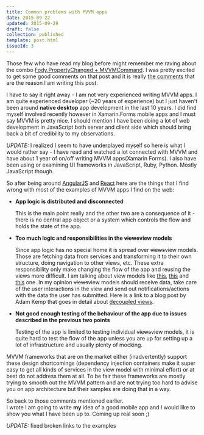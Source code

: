 ```yaml
---
title: Common problems with MVVM apps
date: 2015-09-22
updated: 2015-09-29
draft: false
collection: published
template: post.html
issueId: 3
---
```


Those few who have read my blog before might remember me raving about the combo [Fody.PropertyChanged + MVVMCommand](/worry-free-mvvm-with-xamarin-forms/). I was pretty excited to get some good comments on that post and it is really [the comments](/worry-free-mvvm-with-xamarin-forms/#comments) that are the reason I am writing this post.

I have to say it right away - I am not very experienced writing MVVM apps. I am quite experienced developer (~20 years of experience) but I just haven't been around **native desktop** app development in the last 10 years. I did find myself involved recently however in Xamarin.Forms mobile apps and I must say MVVM is pretty nice. I should mention I have been doing a lot of web development in JavaScript both server and client side which should bring back a bit of credibility to my observations.

_UPDATE:_ I realized I seem to have underplayed myself so here is what I would rather say - I have read and watched a lot connected with MVVM and have about 1 year of on/off writing MVVM apps(Xamarin Forms). I also have been using or examining UI frameworks in JavaScript, Ruby, Python. Mostly JavaScript though.

So after being around [AngularJS](http://angularjs.org) and [React](http://facebook.github.io/react/) here are the things that I find wrong with most of the examples of MVVM apps I find on the web:

* **App logic is distributed and disconnected**

  This is the main point really and the other two are a consequence of it - there is no central app object or a system which controls the flow and holds the state of the app.

* **Too much logic and responsibilities in the ~~views~~view models**

	Since app logic has no special home it is spread over ~~views~~view models. Those are fetching data from services and transforming it to their own structure, doing navigation to other views, etc. These extra responsibility only make changing the flow of the app and reusing the views more difficult. I am talking about view models like [this](https://github.com/dotnetcurry/wpf-mvvmlight/blob/master/WPF_MVVMLight_CRUD/ViewModel/MainViewModel.cs), [this](https://github.com/MvvmCross/MvvmCross-Tutorials/blob/master/Sample%20-%20TwitterSearch/TwitterSearch.Core/ViewModels/TwitterViewModel.cs) and [this](https://github.com/rid00z/FreshMvvm/blob/master/samples/FreshMvvmSampleApp/FreshMvvmSampleApp/PageModels/ContactPageModel.cs) one. In my opinion ~~views~~view models should receive data, take care of the user interactions in the view and send out notifications/actions with the data the user has submitted. Here is a link to a blog post by Adam Kemp that goes in detail about [decoupled views](http://blog.adamkemp.com/2015/03/decoupling-views.html).
 
* **Not good enough testing of the behaviour of the app due to issues described in the previous two points**

  Testing of the app is limited to testing individual ~~views~~view models, it is quite hard to test the flow of the app unless you are up for setting up a lot of infrastructure and usually plenty of mocking.

MVVM frameworks that are on the market either (inadvertently) support these design shortcomings (dependency injection containers make it super easy to get all kinds of services in the view model with minimal effort) or at best do not address them at all. To be fair these frameworks are mostly trying to smooth out the MVVM pattern and are not trying too hard to advise you on app architecture but their samples are doing that in a way.

So back to those comments mentioned earlier.<br/> 
I wrote I am going to write **my** idea of a good mobile app and I would like to show you what I have been up to. Coming up real soon ;)

_UPDATE:_ fixed broken links to the examples